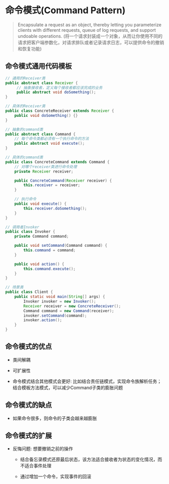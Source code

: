 # 命令模式(Command Pattern)

> Encapsulate a request as an object, thereby letting you parameterize clients with different requests, queue of log requests, and support undoable operations.
  (将一个请求封装成一个对象，从而让你使用不同的请求把客户端参数化，对请求排队或者记录请求日志，可以提供命令的撤销和恢复功能)
  
## 命令模式通用代码模板

```java
// 通用的Receiver类
public abstract class Receiver {
     // 抽象接收者，定义每个接收者都应该完成的业务
     public abstract void doSomething();
}

// 具体的Receiver类
public class ConcreteReceiver extends Receiver {
    public void doSomething() {}
}

// 抽象的command类
public abstract class Command {
    // 每个命令类都必须有一个执行命令的方法
    public abstract void execute();
}

// 具体的command类
public class ConcreteCommand extends Command {
    // 对哪个receiver类进行命令处理
    private Receiver receiver;

    public ConcreteCommand(Receiver receiver) {
        this.receiver = receiver;
    }

    // 执行命令
    public void execute() {
        this.receiver.doSomething();
    }
}

// 调用者Invoker
public class Invoker {
    private Command command;

    public void setCommand(Command command) {
        this.command = command;
    }

    public void action() {
        this.command.execute();
    }
}

// 场景类
public class Client {
    public static void main(String[] args) {
        Invoker invoker = new Invoker();
        Receiver receiver = new ConcreteReceiver();
        Command command = new Command(receiver);
        invoker.setCommand(command);
        invoker.action();
    }
}
```

## 命令模式的优点

- 类间解耦

- 可扩展性

- 命令模式结合其他模式会更好: 比如结合责任链模式，实现命令族解析任务；结合模板方法模式，可以减少Command子类的膨胀问题

## 命令模式的缺点

- 如果命令很多，则命令的子类会越来越膨胀

## 命令模式的扩展

- 反悔问题: 想要撤销之前的操作

  - 结合备忘录模式还原最后状态，该方法适合接收者为状态的变化情况，而不适合事件处理

  - 通过增加一个命令，实现事件的回滚
